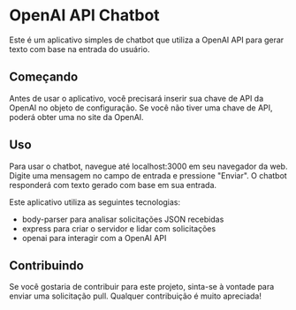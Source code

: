 # OpenAI API Chatbot

Este é um aplicativo simples de chatbot que utiliza a OpenAI API para gerar texto com base na entrada do usuário.

## Começando
Antes de usar o aplicativo, você precisará inserir sua chave de API da OpenAI no objeto de configuração. Se você não tiver uma chave de API, poderá obter uma no site da OpenAI.

## Uso
Para usar o chatbot, navegue até localhost:3000 em seu navegador da web. Digite uma mensagem no campo de entrada e pressione "Enviar". O chatbot responderá com texto gerado com base em sua entrada.

Este aplicativo utiliza as seguintes tecnologias:

 - body-parser para analisar solicitações JSON recebidas
 - express para criar o servidor e lidar com solicitações
 - openai para interagir com a OpenAI API

## Contribuindo

Se você gostaria de contribuir para este projeto, sinta-se à vontade para enviar uma solicitação pull. Qualquer contribuição é muito apreciada!

